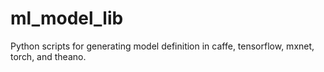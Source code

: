 # ml_model_lib
Python scripts for generating model definition in caffe, tensorflow, mxnet, torch, and theano. 

